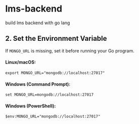# lms-backend

build lms backend with go lang

## 2. Set the Environment Variable

If `MONGO_URL` is missing, set it before running your Go program.

#### Linux/macOS:

`export MONGO_URL="mongodb://localhost:27017"`

#### Windows (Command Prompt):

`set MONGO_URL=mongodb://localhost:27017`

#### Windows (PowerShell):

`$env:MONGO_URL="mongodb://localhost:27017"`
